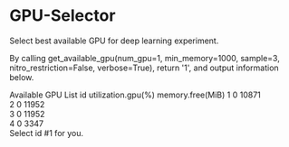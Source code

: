 # GPU-Selector
Select best available GPU for deep learning experiment. 

By calling get_available_gpu(num_gpu=1, min_memory=1000, sample=3, nitro_restriction=False, verbose=True), 
return '1', and output information below.


Available GPU List
id	utilization.gpu(%)	memory.free(MiB)
1 	0                 	10871           
2 	0                 	11952           
3 	0                 	11952           
4 	0                 	3347            
Select id \#1 for you.
